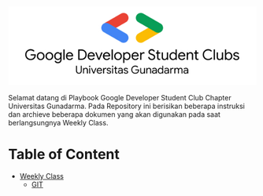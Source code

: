 <p align="center">
    <img src="assets/GDSCUG.jpg">
</p>

Selamat datang di Playbook Google Developer Student Club Chapter Universitas Gunadarma.
Pada Repository ini berisikan beberapa instruksi dan archieve beberapa dokumen yang akan digunakan pada saat berlangsungnya Weekly Class.

# Table of Content
* [Weekly Class](Weekly)
  * [GIT](Weekly/1.GIT/)